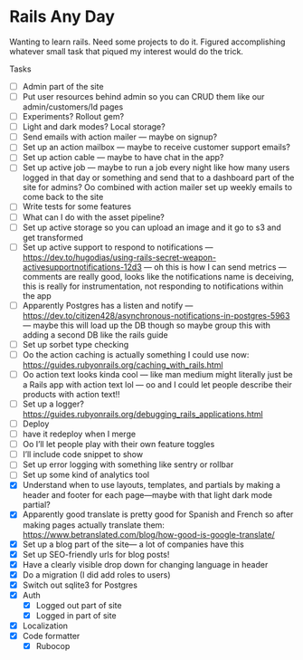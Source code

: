 # Rails Any Day

Wanting to learn rails. Need some projects to do it. Figured accomplishing whatever small task that piqued my interest would do the trick. 

Tasks

- [ ] Admin part of the site
- [ ] Put user resources behind admin so you can CRUD them like our admin/customers/Id pages 
- [ ] Experiments? Rollout gem?
- [ ] Light and dark modes? Local storage?
- [ ] Send emails with action mailer — maybe on signup? 
- [ ] Set up an action mailbox — maybe to receive customer support emails? 
- [ ] Set up action cable — maybe to have chat in the app? 
- [ ] Set up active job — maybe to run a job every night like how many users logged in that day or something and send that to a dashboard part of the site for admins? Oo combined with action mailer set up weekly emails to come back to the site 
- [ ] Write tests for some features 
- [ ] What can I do with the asset pipeline? 
- [ ] Set up active storage so you can upload an image and it go to s3 and get transformed 
- [ ] Set up active support to respond to notifications — https://dev.to/hugodias/using-rails-secret-weapon-activesupportnotifications-12d3 — oh this is how I can send metrics — comments are really good, looks like the notifications name is deceiving, this is really for instrumentation, not responding to notifications within the app 
- [ ] Apparently Postgres has a listen and notify —  https://dev.to/citizen428/asynchronous-notifications-in-postgres-5963 — maybe this will load up the DB though so maybe group this with adding a second DB like the rails guide 
- [ ] Set up sorbet type checking 
- [ ] Oo the action caching is actually something I could use now: https://guides.rubyonrails.org/caching_with_rails.html
- [ ] Oo action text looks kinda cool — like man medium might literally just be a Rails app with action text lol  — oo and I could let people describe their products with action text!!
- [ ] Set up a logger? https://guides.rubyonrails.org/debugging_rails_applications.html
- [ ] Deploy 
- [ ] have it redeploy when I merge 
- [ ] Oo I’ll let people play with their own feature toggles 
- [ ] I’ll include code snippet to show 
- [ ] Set up error logging with something like sentry or rollbar 
- [ ] Set up some kind of analytics tool
- [x] Understand when to use layouts, templates, and partials by making a header and footer for each page—maybe with that light dark mode partial? 
- [x] Apparently good translate is pretty good for Spanish and French so after making pages actually translate them: https://www.betranslated.com/blog/how-good-is-google-translate/
- [x] Set up a blog part of the site— a lot of companies have this 
- [x] Set up SEO-friendly urls for blog posts!
- [x] Have a clearly visible drop down for changing language in header 
- [x] Do a migration (I did add roles to users)
- [x] Switch out sqlite3 for Postgres
- [x] Auth
    - [x] Logged out part of site
    - [x] Logged in part of site
- [x] Localization
- [x] Code formatter
    - [x] Rubocop
